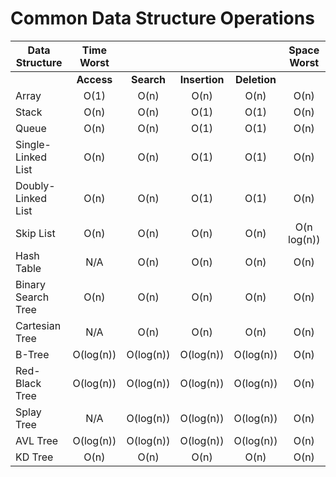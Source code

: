 # Common Data Structure Operations

| Data Structure     | Time Worst |           |               |               | Space Worst   |
| ------------------ | :--------: | :-------: | :-----------: | :-----------: | :-----------: |
|                    | **Access** | **Search**| **Insertion** | **Deletion**  |               |
| Array              | O(1)       | O(n)      | O(n)          | O(n)          | O(n)          |
| Stack              | O(n)       | O(n)      | O(1)          | O(1)          | O(n)          |
| Queue              | O(n)       | O(n)      | O(1)          | O(1)          | O(n)          |
| Single-Linked List | O(n)       | O(n)      | O(1)          | O(1)          | O(n)          |
| Doubly-Linked List | O(n)       | O(n)      | O(1)          | O(1)          | O(n)          |
| Skip List          | O(n)       | O(n)      | O(n)          | O(n)          | O(n log(n))   |
| Hash Table         | N/A        | O(n)      | O(n)          | O(n)          | O(n)          |
| Binary Search Tree | O(n)       | O(n)      | O(n)          | O(n)          | O(n)          |
| Cartesian Tree     | N/A        | O(n)      | O(n)          | O(n)          | O(n)          |
| B-Tree             | O(log(n))  | O(log(n)) | O(log(n))     | O(log(n))     | O(n)          |
| Red-Black Tree     | O(log(n))  | O(log(n)) | O(log(n))     | O(log(n))     | O(n)          |
| Splay Tree         | N/A        | O(log(n)) | O(log(n))     | O(log(n))     | O(n)          |
| AVL Tree           | O(log(n))  | O(log(n)) | O(log(n))     | O(log(n))     | O(n)          |
| KD Tree            | O(n)       | O(n)      | O(n)          | O(n)          | O(n)          |
